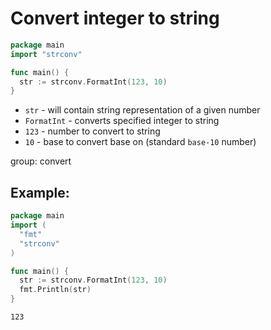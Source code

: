 # Convert integer to string

```go
package main
import "strconv"

func main() {
  str := strconv.FormatInt(123, 10)
}
```

- `str` - will contain string representation of a given number
- `FormatInt` - converts specified integer to string
- `123` - number to convert to string
- `10` - base to convert base on (standard `base-10` number)

group: convert

## Example: 
```go
package main
import (
  "fmt"
  "strconv"
)

func main() {
  str := strconv.FormatInt(123, 10)
  fmt.Println(str)
}
```
```
123

```

